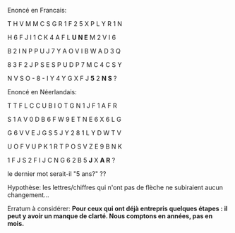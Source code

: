 Enoncé en Francais:

T H V M M C S G R 1 F 2 5 X P L Y R 1 N 

H 6 F J I 1 C K 4 A F L **U N E** M 2 V I 6 

B 2 I N P P U J 7 Y A O V I B W A D 3 Q 

8 3 F 2 J P S E S P U D P 7 M C 4 C S Y 

N V S O - 8 - I Y 4 Y G X F J **5** 2 **N S** ?

Enoncé en Néerlandais:

T T F L C C U B I O T G N 1 J F 1 A F R 

S 1 A V 0 D B 6 F W 9 E T N E 6 X 6 L G 

G 6 V V E J G S 5 J Y 2 8 1 L Y D W T V 

U O F V U P K 1 R T P O S V Z E 9 B N K 

1 F J S 2 F I J C N G 6 2 B 5 **J** X **A R** ?

le dernier mot serait-il "5 ans?" ??

Hypothèse: les lettres/chiffres qui n'ont pas de flèche ne subiraient aucun changement...

Erratum à considérer: **Pour ceux qui ont déjà entrepris quelques étapes : il peut y avoir un manque de clarté. Nous comptons en années, pas en mois.**
